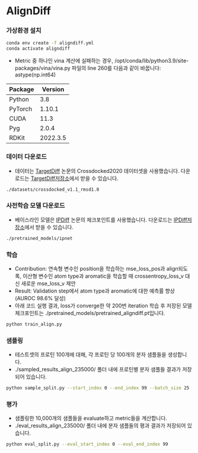 # AlignDiff

### 가상환경 설치
```bash
conda env create -f aligndiff.yml
conda activate aligndiff
```

- Metric 중 하나인 vina 계산에 실패하는 경우, /opt/conda/lib/python3.9/site-packages/vina/vina.py 파일의 line 260를 다음과 같이 바꿉니다: astype(np.int64)

| Package           | Version   |
|-------------------|-----------|
| Python            | 3.8       |
| PyTorch           | 1.10.1    |
| CUDA              | 11.3      |
| Pyg               | 2.0.4     |
| RDKit             | 2022.3.5  |


### 데이터 다운로드
- 데이터는 [TargetDiff](https://arxiv.org/abs/2303.03543) 논문의 Crossdocked2020 데이터셋을 사용했습니다. 다운로드는 [TargetDiff저장소](https://github.com/guanjq/targetdiff?tab=readme-ov-file#data)에서 받을 수 있습니다.
```bash
./datasets/crossdocked_v1.1_rmsd1.0
```


### 사전학습 모델 다운로드
- 베이스라인 모델은 [IPDiff](https://openreview.net/forum?id=qH9nrMNTIW) 논문의 체크포인트를 사용했습니다. 다운로드는 [IPDiff저장소](https://github.com/YangLing0818/IPDiff/tree/main?tab=readme-ov-file#%EF%B8%8F%EF%B8%8Fpretrained-ipdiff)에서 받을 수 있습니다.
```bash
./pretrained_models/ipnet
```


### 학습
- Contribution: 연속형 변수인 position을 학습하는 mse_loss_pos과 align되도록, 이산형 변수인 atom type과 aromatic을 학습할 때 crossentropy_loss_v 대신 새로운 mse_loss_v 제안
- Result: Validation step에서 atom type과 aromatic에 대한 예측률 향상 (AUROC 98.6% 달성)
- 아래 코드 실행 결과, loss가 converge한 약 200번 iteration 학습 후 저장된 모델 체크포인트는 ./pretrained_models/pretrained_aligndiff.pt입니다.
```bash
python train_align.py
```


### 샘플링
- 테스트셋의 프로틴 100개에 대해, 각 프로틴 당 100개의 분자 샘플들을 생성합니다.
- ./sampled_results_align_235000/ 폴더 내에 프로틴별 분자 샘플들 결과가 저장되어 있습니다.
```bash
python sample_split.py --start_index 0 --end_index 99 --batch_size 25
```


### 평가
- 샘플링한 10,000개의 샘플들을 evaluate하고 metric들을 계산합니다.
- ./eval_results_align_235000/ 폴더 내에 분자 샘플들의 평과 결과가 저장되어 있습니다.
```bash
python eval_split.py --eval_start_index 0 --eval_end_index 99
```
